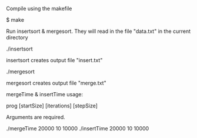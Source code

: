 Compile using the makefile

$ make

Run insertsort & mergesort. They will read in the file "data.txt" in the current directory

./insertsort

insertsort creates output file "insert.txt"

./mergesort
 
mergesort creates output file "merge.txt"

mergeTime & insertTime usage:

prog [startSize] [iterations] [stepSize]

Arguments are required.

./mergeTime 20000 10 10000
./insertTime 20000 10 10000



